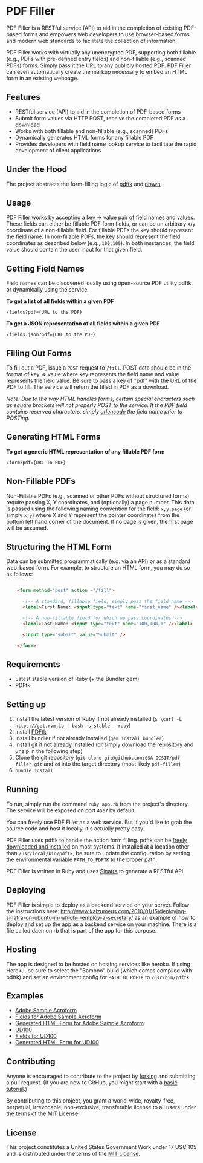 PDF Filler
===========

PDF Filler is a RESTful service (API) to aid in the completion of existing PDF-based forms and empowers web developers to use browser-based forms and modern web standards to facilitate the collection of information.

PDF Filler works with virtually any unencrypted PDF, supporting both fillable (e.g., PDFs with pre-defined entry fields) and non-fillable (e.g., scanned PDFs) forms. Simply pass it the URL to any publicly hosted PDF. PDF Filler can even automatically create the markup necessary to embed an HTML form in an existing webpage.

Features
-------

* RESTful service (API) to aid in the completion of PDF-based forms
* Submit form values via HTTP POST, receive the completed PDF as a download
* Works with both fillable and non-fillable (e.g., scanned) PDFs
* Dynamically generates HTML forms for any fillable PDF
* Provides developers with field name lookup service to facilitate the rapid development of client applications

Under the Hood
--------------

The project abstracts the form-filling logic of [pdftk](http://www.pdflabs.com/tools/pdftk-the-pdf-toolkit/) and [prawn](https://github.com/prawnpdf/prawn).

Usage
-----

PDF Filler works by accepting a key => value pair of field names and values. These fields can either be fillable PDF form fields, or can be an arbitrary x/y coordinate of a non-fillable field. For fillable PDFs the key should represent the field name. In non-fillable PDFs, the key should represent the field coordinates as described below (e.g., `100,100`). In both insstances, the field value should contain the user input for that given field.

Getting Field Names
-------------------

Field names can be discovered locally using open-source PDF utility pdftk, or dynamically using the service.

**To get a list of all fields within a given PDF**

`/fields?pdf={URL to the PDF}`

**To get a JSON representation of all fields within a given PDF**

`/fields.json?pdf={URL to the PDF}`

Filling Out Forms
-----------------

To fill out a PDF, issue a `POST` request to `/fill`. POST data should be in the format of key => value where key represents the field name and value represents the field value. Be sure to pass a key of "pdf" with the URL of the PDF to fill. The service will return the filled in PDF as a download.

*Note: Due to the way HTML handles forms, certain special characters such as square brackets will not properly POST to the service. If the PDF field contains reserved characters, simply [urlencode](http://en.wikipedia.org/wiki/Percent-encoding) the field name prior to POSTing.*

Generating HTML Forms
---------------------

**To get a generic HTML representation of any fillable PDF form**

`/form?pdf={URL To PDF}`

Non-Fillable PDFs
-----------------

Non-Fillable PDFs (e.g., scanned or other PDFs without structured forms) require passing X, Y coordinates, and (optionally) a page number. This data is passed using the following naming convention for the field: `x,y,page` (or simply `x,y`) where X and Y represent the pointer coordinates from the bottom left hand corner of the document. If no page is given, the first page will be assumed.

Structuring the HTML Form
-------------------------

Data can be submitted programmatically (e.g. via an API) or as a standard web-based form. For example, to structure an HTML form, you may do so as follows:

```html

    <form method="post" action ="/fill">

      <!-- A standard, fillable field, simply pass the field name -->
      <label>First Name: <input type="text" name="first_name" /><label>

      <!-- A non-fillable field for which we pass coordinates -->
      <label>Last Name: <input type="text" name="100,100,1" /><label>

      <input type="submit" value="Submit" />

    </form>

```

Requirements
------------

* Latest stable version of Ruby (+ the Bundler gem)
* PDFtk

Setting up
----------

1. Install the latest version of Ruby if not already installed (`$ \curl -L https://get.rvm.io | bash -s stable --ruby`)
2. Install [PDFtk](http://www.pdflabs.com/docs/install-pdftk/)
3. Install bundler if not already installed (`gem install bundler`)
4. Install git if not already installed (or simply download the repository and unzip in the following step)
5. Clone the git repository (`git clone git@github.com:GSA-OCSIT/pdf-filler.git` and `cd` into the target directory (most likely `pdf-filler`)
6. `bundle install`

Running
-------

To run, simply run the command `ruby app.rb` from the project's directory. The service will be exposed on port `4567` by default.

You can freely use PDF Filler as a web service. But if you'd like to grab the source code and host it locally, it's actually pretty easy.

PDF Filler uses pdftk to handle the action form filling. pdftk can be [freely downloaded and installed](http://www.pdflabs.com/docs/install-pdftk/) on most systems. If installed at a location other than `/usr/local/bin/pdftk`, be sure to update the configuration by setting the environmental variable `PATH_TO_PDFTK` to the proper path.

PDF Filler is written in Ruby and uses [Sinatra](http://www.sinatrarb.com/) to generate a RESTful API

Deploying
-------

PDF Filler is simple to deploy as a backend service on your server.  Follow the instructions here: http://www.kalzumeus.com/2010/01/15/deploying-sinatra-on-ubuntu-in-which-i-employ-a-secretary/ as an example of how to deploy and set up the app as a backend service on your machine.  There is a file called daemon.rb that is part of the app for this purpose.

Hosting
------

The app is designed to be hosted on hosting services like heroku. If using Heroku, be sure to select the "Bamboo" build (which comes compiled with pdftk) and set an environment config for `PATH_TO_PDFTK` to `/usr/bin/pdftk`.

Examples
--------

* [Adobe Sample Acroform](http://help.adobe.com/en_US/Acrobat/9.0/Samples/interactiveform_enabled.pdf)
* [Fields for Adobe Sample Acroform](/fields?pdf=http://help.adobe.com/en_US/Acrobat/9.0/Samples/interactiveform_enabled.pdf)
* [Generated HTML Form for Adobe Sample Acroform](/form?pdf=http://help.adobe.com/en_US/Acrobat/9.0/Samples/interactiveform_enabled.pdf)
* [UD100](http://dev.forms-workstream.online/templates/ud100.pdf)
* [Fields for UD100](/fields?pdf=http://dev.forms-workstream.online/templates/ud100.pdf)
* [Generated HTML Form for UD100](/form?pdf=http://dev.forms-workstream.online/templates/ud100.pdf)

Contributing
------------

Anyone is encouraged to contribute to the project by [forking](https://help.github.com/articles/fork-a-repo) and submitting a pull request. (If you are new to GitHub, you might start with a [basic tutorial](https://help.github.com/articles/set-up-git).)

By contributing to this project, you grant a world-wide, royalty-free, perpetual, irrevocable, non-exclusive, transferable license to all users under the terms of the [MIT](http://opensource.org/licenses/mit-license.php) License.

License
-------

This project constitutes a United States Government Work under 17 USC 105 and is distributed under the terms of the [MIT License](http://opensource.org/licenses/mit-license.php).
